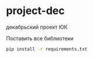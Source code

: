 # project-dec
декабрьский проект ЮК


Поставить все библиотеки
```sh 
pip install -r requirements.txt
```